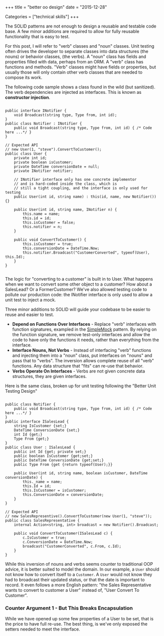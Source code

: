 +++
title = "better oo design"
date = "2015-12-28"

Categories = ["technical skills"]
+++

The SOLID patterns are not enough to design a reusable and testable code base. A
few minor additions are required to allow for fully reusable functionality that
is easy to test.

For this post, I will refer to "verb" classes and "noun" classes. Unit testing
often drives the developer to separate classes into data structures (the nouns)
or behavior classes, (the verbs). A "noun" class has fields and properties
filled with data, perhaps from an ORM. A "verb" class has functions and methods.
"Verb" classes might have fields or properties, but usually those will only
contain other verb classes that are needed to compose its work.

The following code sample shows a class found in the wild (but sanitized). The
verb dependencies are injected as interfaces. This is known as **constructor
injection**.

<pre><code>
public interface INotifier {
    void Broadcast(string type, Type from, int id);
}
public class Notifier : INotifier {
    public void Broadcast(string type, Type from, int id) { /* Code here ...*/ }
}

// Expected API
// new User(1, "steve").ConvertToCustomer();
public class User {
    private int id;
    private boolean isCustomer;
    private DateTime conversionDate = null;
    private INotifier notifier;

    // INotifier interface only has one concrete implementor
    // and is hard-coded inside the class, which is
    // still a tight coupling, and the interface is only used for testing
    public User(int id, string name) : this(id, name, new Notifier()) {}

    public User(int id, string name, INotifier n) {
        this.name = name;
        this.id = id;
        this.isCustomer = false;
        this.notifier = n;
    }

    public void ConvertToCustomer() {
        this.isCustomer = true;
        this.conversionDate = DateTime.Now;
        this.notifier.Broadcast("CustomerConverted", typeof(User), this.Id);
    }
}

</code></pre>

The logic for "converting to a customer" is built in to User. What happens when
we want to convert some other object to a customer? How about a SalesLead? Or a
FormerCustomer? We've also allowed testing code to pollute our production code:
the INotifier interface is only used to allow a unit test to inject a mock.

Three minor additions to SOLID will guide your codebase to be easier to reuse
and easier to test.

* **Depend on Functions Over Interfaces** - Replace "verb" interfaces with
  function signatures, exampled in the
  [SimpleMock](http://deliberate-software.com/simplemock-unit-test-mocking/)
  pattern. By relying on the function signature, we remove test-only interfaces
  and allow the code to have only the functions it needs, rather than everything
  from the interface.
* **Interface Nouns, Not Verbs** - Instead of interfacing "verb" functions and
  injecting them into a "noun" class, put interfaces on "nouns" and pass that to
  "verbs". The inversion allows complete reuse of all "verb" functions. Any data
  structure that "fits" can re-use that behavior.
* **Verbs Operate On Interfaces** - Verbs are not given concrete data
  structures, they are given interfaces.

Here is the same class, broken up for unit testing following the "Better Unit
Testing Design"

<pre><code>
public class Notifier {
    public void Broadcast(string type, Type from, int id) { /* Code here ...*/ }
}
public interface ISalesLead {
    string IsCustomer {set;}
    DateTime ConversionDate {set;}
    int Id {get;}
    Type From {get;}
}
public class User : ISalesLead {
    public int Id {get; private set;}
    public boolean IsCustomer {get;set;}
    public DateTime ConversionDate {get;set;}
    public Type From {get {return typeof(User);}}

    public User(int id, string name, boolean isCustomer, DateTime conversionDate) {
        this._name = name;
        this.Id = id;
        this.IsCustomer = isCustomer;
        this.ConversionDate = conversionDate;
    }
}

// Expected API
// new SalesRepresentive().ConvertToCustomer(new User(1, "steve"));
public class SalesRepresentative {
    internal Action&lt;string, int&gt; broadcast = new Notifier().Broadcast;

    public void ConvertToCustomer(ISalesLead c) {
        c.IsCustomer = true;
        c.ConversionDate = DateTime.Now;
        broadcast("CustomerConverted", c.From, c.Id);
    }
}
</code></pre>

While this inversion of nouns and verbs seems counter to traditional OOP advice,
it is better suited to model the domain. In our example, a ```User``` should not
know how to convert itself to a ```Customer```. A ```User``` would not know they
had to broadcast their updated status, or that the date is important to record.
It even follows a more English pattern: "the Sales Representative wants to
convert to customer a User" instead of, "User Convert To Customer".

### Counter Argument 1 - But This Breaks Encapsulation

While we have opened up some few properties of a User to be set, that is the
price to have full re-use. The best thing, is we've only exposed the setters
needed to meet the interface.
